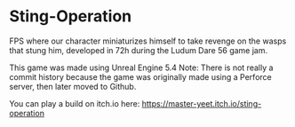 # Sting-Operation

FPS where our character miniaturizes himself to take revenge on the wasps that stung him, developed in 72h during the Ludum Dare 56 game jam.

This game was made using Unreal Engine 5.4
Note: There is not really a commit history because the game was originally made using a Perforce server, then later moved to Github.

You can play a build on itch.io here: https://master-yeet.itch.io/sting-operation
